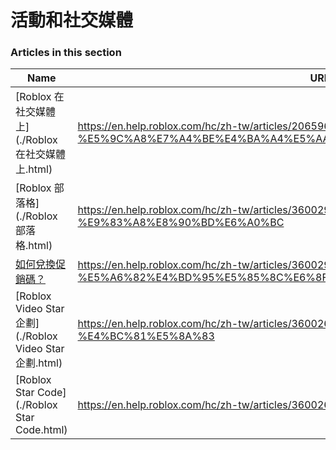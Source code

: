# 活動和社交媒體  
### Articles in this section
Name|URL
-|-
[Roblox 在社交媒體上](./Roblox 在社交媒體上.html) |https://en.help.roblox.com/hc/zh-tw/articles/206596923-Roblox-%E5%9C%A8%E7%A4%BE%E4%BA%A4%E5%AA%92%E9%AB%94%E4%B8%8A
[Roblox 部落格](./Roblox 部落格.html) |https://en.help.roblox.com/hc/zh-tw/articles/360029134331-Roblox-%E9%83%A8%E8%90%BD%E6%A0%BC
[如何兌換促銷碼？](./如何兌換促銷碼？.html) |https://en.help.roblox.com/hc/zh-tw/articles/360029650831-%E5%A6%82%E4%BD%95%E5%85%8C%E6%8F%9B%E4%BF%83%E9%8A%B7%E7%A2%BC-
[Roblox Video Star 企劃](./Roblox Video Star 企劃.html) |https://en.help.roblox.com/hc/zh-tw/articles/360026092011-Roblox-Video-Star-%E4%BC%81%E5%8A%83
[Roblox Star Code](./Roblox Star Code.html) |https://en.help.roblox.com/hc/zh-tw/articles/360026181292-Roblox-Star-Code